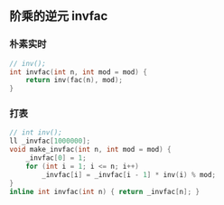 ## 阶乘的逆元 invfac

### 朴素实时
```cpp
// inv();
int invfac(int n, int mod = mod) {
    return inv(fac(n), mod);
}
```

### 打表
```cpp
// int inv();
ll _invfac[1000000];
void make_invfac(int n, int mod = mod) {
    _invfac[0] = 1;
    for (int i = 1; i <= n; i++)
        _invfac[i] = _invfac[i - 1] * inv(i) % mod;
}
inline int invfac(int n) { return _invfac[n]; }
```